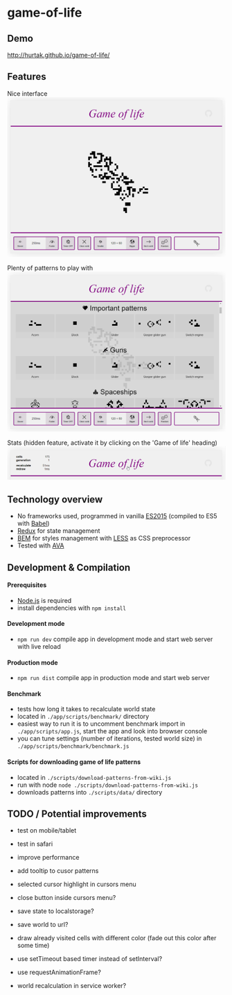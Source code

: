 # game-of-life

## Demo

http://hurtak.github.io/game-of-life/

## Features

Nice interface
![Game of life interface preview](./resources/main.png)

Plenty of patterns to play with
![Menu with patterns](./resources/patterns.png)

Stats (hidden feature, activate it by clicking on the 'Game of life' heading)
![Stats](./resources/stats.png)

## Technology overview

- No frameworks used, programmed in vanilla [ES2015](https://babeljs.io/docs/learn-es2015/) (compiled to ES5 with [Babel](https://babeljs.io/))
- [Redux](http://redux.js.org/) for state management
- [BEM](https://css-tricks.com/bem-101/) for styles management with [LESS](http://lesscss.org/) as CSS preprocessor
- Tested with [AVA](https://github.com/sindresorhus/ava)

## Development & Compilation

#### Prerequisites

- [Node.js](http://nodejs.org) is required
- install dependencies with `npm install`

#### Development mode

- `npm run dev` compile app in development mode and start web server with live reload

#### Production mode

- `npm run dist` compile app in production mode and start web server

#### Benchmark

- tests how long it takes to recalculate world state
- located in `./app/scripts/benchmark/` directory
- easiest way to run it is to uncomment benchmark import in `./app/scripts/app.js`, start the app and look into browser console
- you can tune settings (number of iterations, tested world size) in `./app/scripts/benchmark/benchmark.js`

#### Scripts for downloading game of life patterns

- located in `./scripts/download-patterns-from-wiki.js`
- run with node `node ./scripts/download-patterns-from-wiki.js`
- downloads patterns into `./scripts/data/` directory

## TODO / Potential improvements

- test on mobile/tablet
- test in safari

- improve performance
- add tooltip to cusor patterns
- selected cursor highlight in cursors menu
- close button inside cursors menu?
- save state to localstorage?
- save world to url?
- draw already visited cells with different color (fade out this color after some time)
- use setTimeout based timer instead of setInterval?
- use requestAnimationFrame?
- world recalculation in service worker?
